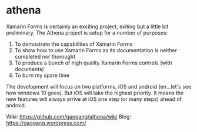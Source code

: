 athena
======

Xamarin Forms is certainly an exciting project, exiting but a little bit preliminary. The Athena project is setup for a number of purposes:

1. To demostrate the capabilities of Xamarin Forms
2. To show how to use Xamarin Forms as its documentation is neither completed nor thorought
3. To produce a bunch of high quality Xamarin Forms controls (with documents)
4. To burn my spare time

The development will focus on two platforms, iOS and android (en...let's see how windows 10 goes). But iOS will take the highest priority. It means the new features will always arrive at iOS one step (or many steps) ahead of android. 

Wiki: https://github.com/gaogang/athena/wiki
Blog: https://gaogang.wordpress.com/
